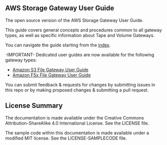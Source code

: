 ## AWS Storage Gateway User Guide

The open source version of the AWS Storage Gateway User Guide.

This guide covers general concepts and procedures common to all gateway types, as well as specific information about Tape and Volume Gateways.

You can navigate the guide starting from the [index](doc_source/index.md).

-IMPORTANT-
Dedicated user guides are now available for the following gateway types:
* [Amazon S3 File Gateway User Guide](https://github.com/awsdocs/amazon-s3-file-gateway-user-guide)
* [Amazon FSx File Gateway User Guide](https://github.com/awsdocs/amazon-fsx-file-gateway-user-guide)

You can submit feedback & requests for changes by submitting issues in this repo or by making proposed changes & submitting a pull request.

## License Summary

The documentation is made available under the Creative Commons Attribution-ShareAlike 4.0 International License. See the LICENSE file.

The sample code within this documentation is made available under a modified MIT license. See the LICENSE-SAMPLECODE file.
